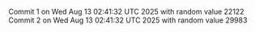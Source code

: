 Commit 1 on Wed Aug 13 02:41:32 UTC 2025 with random value 22122
Commit 2 on Wed Aug 13 02:41:32 UTC 2025 with random value 29983
